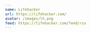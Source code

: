 ```yaml
---
name: Lifehacker
url: https://lifehacker.com/
avatar: /images/lh.png
feed: https://lifehacker.com/feed/rss
---
```

